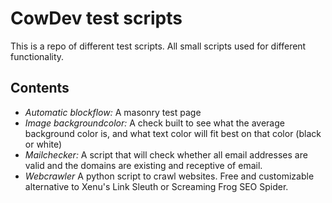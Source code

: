 # CowDev test scripts
This is a repo of different test scripts. All small scripts used for different functionality.

## Contents
- *Automatic blockflow:*
  A masonry test page
- *Image backgroundcolor:*
  A check built to see what the average background color is, and what text color will fit best on that color (black or white)
- *Mailchecker:*
  A script that will check whether all email addresses are valid and the domains are existing and receptive of email.
- *Webcrawler*
 A python script to crawl websites. Free and customizable alternative to Xenu's Link Sleuth or Screaming Frog SEO Spider.
